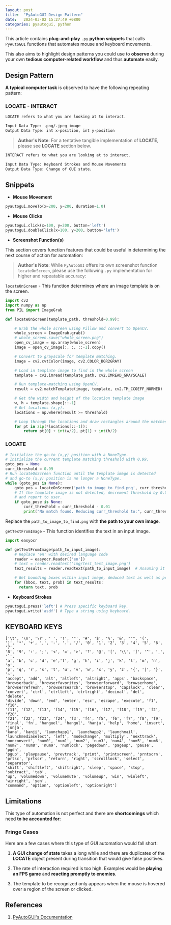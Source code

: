```yaml
---
layout: post
title:  "PyAutoGUI Design Pattern"
date:   2024-03-02 15:27:49 +0800
categories: pyautogui, python
---
```



This article contains **plug-and-play** `.py` **python snippets** that calls `PyAutoGUI` functions that automates mouse and keyboard movements.

This also aims to highlight design patterns you could use to **observe** during your own **tedious computer-related workflow** and thus **automate** easily.

## **Design Pattern**

**A typical computer task** is observed to have the following repeating pattern:

### **LOCATE - INTERACT**
```bash
LOCATE refers to what you are looking at to interact.

Input Data Type: .png/.jpeg image
Output Data Type: int x-position, int y-position
```
> **Author's Note**: For a tentative tangible implementation of **LOCATE**, please see **LOCATE** section below.

```bash
INTERACT refers to what you are looking at to interact.

Input Data Type: Keyboard Strokes and Mouse Movements
Output Data Type: Change of GUI state.
```

## **Snippets**

- **Mouse Movement**

```python
pyautogui.moveTo(x=200, y=200, duration=1.0)
```

- **Mouse Clicks**

```python
pyautogui.click(x=100, y=200, button='left')
pyautogui.doubleClick(x=100, y=200, button='left')
```

- **Screenshot Function(s)**

This section covers function features that could be useful in determining the next course of action for automation:

> **Author's Note**: While `PyAutoGUI` offers its own screenshot function `locateOnScreen`, please use the following `.py` implementation for higher and repeatable accuracy: 

`locateOnScreen` - This function determines where an image template is on the screen.

```python
import cv2
import numpy as np
from PIL import ImageGrab 

def locateOnScreen(template_path, threshold=0.99):

    # Grab the whole screen using Pillow and convert to OpenCV.
    whole_screen = ImageGrab.grab()
    # whole_screen.save("whole_screen.png")
    open_cv_image = np.array(whole_screen)
    image = open_cv_image[:, :, ::-1].copy()

    # Convert to grayscale for template matching.
    image = cv2.cvtColor(image, cv2.COLOR_BGR2GRAY)

    # Load in template image to find in the whole screen
    template = cv2.imread(template_path, cv2.IMREAD_GRAYSCALE)

    # Run template-matching using OpenCV.
    result = cv2.matchTemplate(image, template, cv2.TM_CCOEFF_NORMED)

    # Get the width and height of the location template image
    w, h = template.shape[::-1]
    # Get locations (x,y).
    locations = np.where(result >= threshold)

    # Loop through the locations and draw rectangles around the matches
    for pt in zip(*locations[::-1]):
        return pt[0] + int(w/2), pt[1] + int(h/2)
```

### LOCATE
```python
# Initialize the go-to (x,y) position with a NoneType.
# Initialize the current template matching threshold with 0.99.
goto_pos = None
curr_threshold = 0.99
# Run locateOnScreen function until the template image is detected
# and go-to (x,y) position is no longer a NoneType.
while (goto_pos is None):
    goto_pos = locateOnScreen('path_to_image_to_find.png', curr_threshold)
    # If the template image is not detected, decrement threshold by 0.01
    # and report to user.
    if goto_pose is None:
        curr_threshold = curr_threshold - 0.01
        print("No match found. Reducing curr_threshold to:", curr_threshold)
```
Replace the `path_to_image_to_find.png` with **the path to your own image**.

`getTextFromImage` - This function identifies the text in an input image.

```python
import easyocr

def getTextFromImage(path_to_input_image):
    # Replace 'en' with desired language code
    reader = easyocr.Reader(['en'])  
    # text = reader.readtext('img/test_text_image.png')
    text_results = reader.readtext(path_to_input_image)  # Assuming it returns a list of dictionaries

    # Get bounding boxes within input image, deduced text as well as probability 
    for (bbox, text, prob) in text_results:
      return text, prob
```

- **Keyboard Strokes**

```python
pyautogui.press('left') # Press specific keyboard key.
pyautogui.write('asdf') # Type a string using keyboard.
```

## **KEYBOARD KEYS**

```
['\t', '\n', '\r', ' ', '!', '"', '#', '$', '%', '&', "'", '(',
')', '*', '+', ',', '-', '.', '/', '0', '1', '2', '3', '4', '5', '6', '7',
'8', '9', ':', ';', '<', '=', '>', '?', '@', '[', '\\', ']', '^', '_', '`',
'a', 'b', 'c', 'd', 'e','f', 'g', 'h', 'i', 'j', 'k', 'l', 'm', 'n', 'o',
'p', 'q', 'r', 's', 't', 'u', 'v', 'w', 'x', 'y', 'z', '{', '|', '}', '~',
'accept', 'add', 'alt', 'altleft', 'altright', 'apps', 'backspace',
'browserback', 'browserfavorites', 'browserforward', 'browserhome',
'browserrefresh', 'browsersearch', 'browserstop', 'capslock', 'clear',
'convert', 'ctrl', 'ctrlleft', 'ctrlright', 'decimal', 'del', 'delete',
'divide', 'down', 'end', 'enter', 'esc', 'escape', 'execute', 'f1', 'f10',
'f11', 'f12', 'f13', 'f14', 'f15', 'f16', 'f17', 'f18', 'f19', 'f2', 'f20',
'f21', 'f22', 'f23', 'f24', 'f3', 'f4', 'f5', 'f6', 'f7', 'f8', 'f9',
'final', 'fn', 'hanguel', 'hangul', 'hanja', 'help', 'home', 'insert', 'junja',
'kana', 'kanji', 'launchapp1', 'launchapp2', 'launchmail',
'launchmediaselect', 'left', 'modechange', 'multiply', 'nexttrack',
'nonconvert', 'num0', 'num1', 'num2', 'num3', 'num4', 'num5', 'num6',
'num7', 'num8', 'num9', 'numlock', 'pagedown', 'pageup', 'pause', 'pgdn',
'pgup', 'playpause', 'prevtrack', 'print', 'printscreen', 'prntscrn',
'prtsc', 'prtscr', 'return', 'right', 'scrolllock', 'select', 'separator',
'shift', 'shiftleft', 'shiftright', 'sleep', 'space', 'stop', 'subtract', 'tab',
'up', 'volumedown', 'volumemute', 'volumeup', 'win', 'winleft', 'winright', 'yen',
'command', 'option', 'optionleft', 'optionright']
```

## **Limitations**
This type of automation is not perfect and there are **shortcomings** which need **to be accounted for**:

### **Fringe Cases**
Here are a few cases where this type of GUI automation would fall short:

1. **A GUI change of state** takes a long while and there are duplicates of the **LOCATE** object present
during transition that would give false positives.

2. The rate of interaction required is too high. Examples would be **playing an FPS game** and **reacting
promptly to enemies**.

3. The template to be recognized only appears when the mouse is hovered over a region of the screen or clicked.

## **References**

1. [PyAutoGUI's Documentation](https://pyautogui.readthedocs.io/en/latest/)

